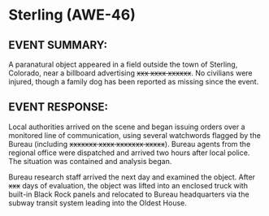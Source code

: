 # Sterling (AWE-46)

## EVENT SUMMARY:

A paranatural object appeared in a field outside the town of Sterling, Colorado, near a billboard advertising ~~xxx xxxx xxxxxx~~. No civilians were injured, though a family dog has been reported as missing since the event.

## EVENT RESPONSE:

Local authorities arrived on the scene and began issuing orders over a monitored line of communication, using several watchwords flagged by the Bureau (including ~~xxxxxxx xxxx xxxxxxx xxxxx~~). Bureau agents from the regional office were dispatched and arrived two hours after local police. The situation was contained and analysis began.

Bureau research staff arrived the next day and examined the object. After ~~xxx~~ days of evaluation, the object was lifted into an enclosed truck with built-in Black Rock panels and relocated to Bureau headquarters via the subway transit system leading into the Oldest House.
